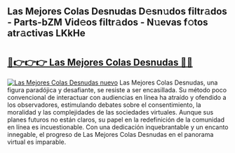 ## Las Mejores Colas Desnudas D𝚎sn𝚞dos filtr𝚊dos - Parts-bZM Vid𝚎os filtr𝚊dos - N𝚞evas f𝚘tos atr𝚊ctivas LKkHe

# <h2><a href="http://mb3ovc8.tromn.icu/?c=Las+Mejores+Colas+Desnudas">🔗👉👉👉 Las Mejores Colas Desnudas 🔗🔗</a></h2>

[![Las Mejores Colas Desnudas nuevo](https://i.imgur.com/pEAQMta.gif)](http://mb3ovc8.tromn.icu/?c=Las+Mejores+Colas+Desnudas)
Las Mejores Colas Desnudas, una figura paradójica y desafiante, se resiste a ser encasillada. Su método poco convencional de interactuar con audiencias en línea ha atraído y ofendido a los observadores, estimulando debates sobre el consentimiento, la moralidad y las complejidades de las sociedades virtuales. Aunque sus planes futuros no están claros, su papel en la redefinición de la comunidad en línea es incuestionable. Con una dedicación inquebrantable y un encanto innegable, el progreso de Las Mejores Colas Desnudas en el panorama virtual es imparable.
